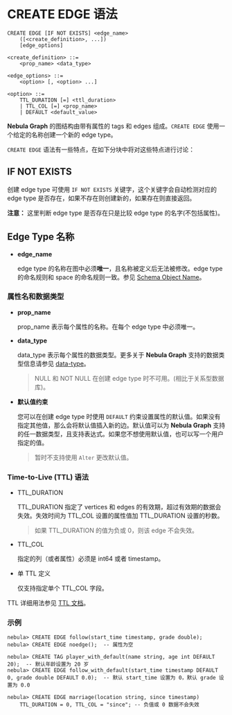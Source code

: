 # CREATE EDGE 语法

```ngql
CREATE EDGE [IF NOT EXISTS] <edge_name>
    ([<create_definition>, ...])
    [edge_options]

<create_definition> ::=
    <prop_name> <data_type>

<edge_options> ::=
    <option> [, <option> ...]

<option> ::=
    TTL_DURATION [=] <ttl_duration>
    | TTL_COL [=] <prop_name>
    | DEFAULT <default_value>
```

**Nebula Graph** 的图结构由带有属性的 tags 和 edges 组成。`CREATE EDGE` 使用一个给定的名称创建一个新的 edge type。

`CREATE EDGE` 语法有一些特点，在如下分块中将对这些特点进行讨论：

## IF NOT EXISTS

创建 edge type 可使用 `IF NOT EXISTS` 关键字，这个关键字会自动检测对应的 edge type 是否存在，如果不存在则创建新的，如果存在则直接返回。

**注意：** 这里判断 edge type 是否存在只是比较 edge type 的名字(不包括属性)。

## Edge Type 名称

* **edge_name**

    edge type 的名称在图中必须**唯一**，且名称被定义后无法被修改。edge type 的命名规则和 space 的命名规则一致。参见 [Schema Object Name](../../3.language-structure/schema-object-names.md)。

### 属性名和数据类型

* **prop_name**

    prop_name 表示每个属性的名称。在每个 edge type 中必须唯一。

* **data_type**

    data_type 表示每个属性的数据类型。更多关于 **Nebula Graph** 支持的数据类型信息请参见 [data-type](../../1.data-types/data-types.md)。

    > NULL 和 NOT NULL 在创建 edge type 时不可用。(相比于关系型数据库)。

* **默认值约束**

  您可以在创建 edge type 时使用 `DEFAULT` 约束设置属性的默认值。如果没有指定其他值，那么会将默认值插入新的边。默认值可以为 **Nebula Graph** 支持的任一数据类型，且支持表达式。如果您不想使用默认值，也可以写一个用户指定的值。

  > 暂时不支持使用 `Alter` 更改默认值。

### Time-to-Live (TTL) 语法

* TTL_DURATION

    TTL_DURATION 指定了 vertices 和 edges 的有效期，超过有效期的数据会失效。失效时间为 TTL_COL 设置的属性值加 TTL_DURATION 设置的秒数。

    > 如果 TTL_DURATION 的值为负或 0，则该 edge 不会失效。

* TTL_COL

    指定的列（或者属性）必须是 int64 或者 timestamp。

* 单 TTL 定义

    仅支持指定单个 TTL_COL 字段。

TTL 详细用法参见 [TTL 文档](TTL.md)。

### 示例

```ngql
nebula> CREATE EDGE follow(start_time timestamp, grade double);
nebula> CREATE EDGE noedge();  -- 属性为空

nebula> CREATE TAG player_with_default(name string, age int DEFAULT 20);  -- 默认年龄设置为 20 岁
nebula> CREATE EDGE follow_with_default(start_time timestamp DEFAULT 0, grade double DEFAULT 0.0);  -- 默认 start_time 设置为 0，默认 grade 设置为 0.0
```

```ngql
nebula> CREATE EDGE marriage(location string, since timestamp)
    TTL_DURATION = 0, TTL_COL = "since"; -- 负值或 0 数据不会失效
```
